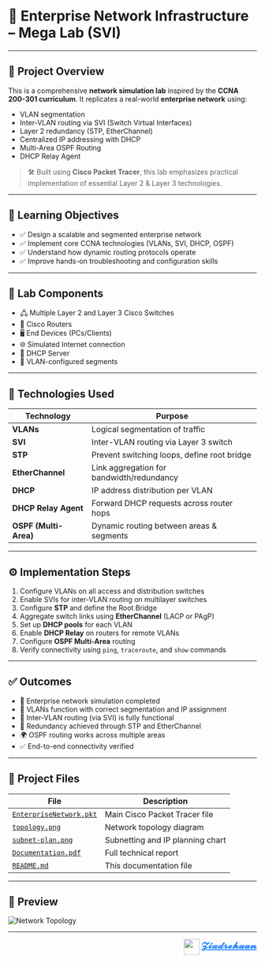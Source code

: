 # 🏢 Enterprise Network Infrastructure – Mega Lab (SVI)

---

## 📘 Project Overview

This is a comprehensive **network simulation lab** inspired by the **CCNA 200-301 curriculum**. It replicates a real-world **enterprise network** using:

- VLAN segmentation  
- Inter-VLAN routing via SVI (Switch Virtual Interfaces)  
- Layer 2 redundancy (STP, EtherChannel)  
- Centralized IP addressing with DHCP  
- Multi-Area OSPF Routing  
- DHCP Relay Agent

> 🛠️ Built using **Cisco Packet Tracer**, this lab emphasizes practical implementation of essential Layer 2 & Layer 3 technologies.

---

## 🎯 Learning Objectives

- ✅ Design a scalable and segmented enterprise network  
- ✅ Implement core CCNA technologies (VLANs, SVI, DHCP, OSPF)  
- ✅ Understand how dynamic routing protocols operate  
- ✅ Improve hands-on troubleshooting and configuration skills

---

## 🧩 Lab Components

- 🖧 Multiple Layer 2 and Layer 3 Cisco Switches  
- 📡 Cisco Routers  
- 🖥️ End Devices (PCs/Clients)  
- 🌐 Simulated Internet connection  
- 🎯 DHCP Server  
- 🧱 VLAN-configured segments  

---

## 🧪 Technologies Used

| Technology            | Purpose                                      |
|----------------------|----------------------------------------------|
| **VLANs**            | Logical segmentation of traffic              |
| **SVI**              | Inter-VLAN routing via Layer 3 switch        |
| **STP**              | Prevent switching loops, define root bridge  |
| **EtherChannel**     | Link aggregation for bandwidth/redundancy    |
| **DHCP**             | IP address distribution per VLAN             |
| **DHCP Relay Agent** | Forward DHCP requests across router hops     |
| **OSPF (Multi-Area)**| Dynamic routing between areas & segments     |

---

## ⚙️ Implementation Steps

1. Configure VLANs on all access and distribution switches  
2. Enable SVIs for inter-VLAN routing on multilayer switches  
3. Configure **STP** and define the Root Bridge  
4. Aggregate switch links using **EtherChannel** (LACP or PAgP)  
5. Set up **DHCP pools** for each VLAN  
6. Enable **DHCP Relay** on routers for remote VLANs  
7. Configure **OSPF Multi-Area** routing  
8. Verify connectivity using `ping`, `traceroute`, and `show` commands  

---

## ✅ Outcomes

- 🎯 Enterprise network simulation completed  
- 📡 VLANs function with correct segmentation and IP assignment  
- 🔄 Inter-VLAN routing (via SVI) is fully functional  
- 🔁 Redundancy achieved through STP and EtherChannel  
- 🌍 OSPF routing works across multiple areas  
- ✅ End-to-end connectivity verified

---

## 📂 Project Files

| File                  | Description                               |
|-----------------------|-------------------------------------------|
| [`EnterpriseNetwork.pkt`](./EnterpriseNetwork.pkt) | Main Cisco Packet Tracer file           |
| [`topology.png`](./topology.png)                 | Network topology diagram               |
| [`subnet-plan.png`](./subnet-plan.png)           | Subnetting and IP planning chart       |
| [`Documentation.pdf`](./Documentation.pdf)       | Full technical report                  |
| [`README.md`](./README.md)                       | This documentation file                |

---

## 📸 Preview

![Network Topology](https://postimg.cc/qt6DNBtz)

---

 

<p align="right">
  <img src="https://i.postimg.cc/yxy6x7F6/image.png" width="32" valign="middle">
  <a href="mailto:zezorehan938@gmail.com" style="font-weight:bold; font-size:20px; text-decoration:underline; color:#2e89ff;">
    𝓩𝓲𝓪𝓭𝓻𝓮𝓱𝓪𝓪𝓷
  </a>
</p>
